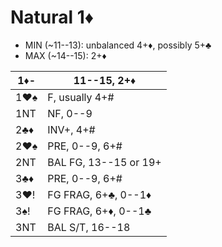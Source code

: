 # Natural 1♦

- MIN (~11--13): unbalanced 4+♦, possibly 5+♣
- MAX (~14--15): 2+♦

| 1♦- | 11--15, 2+♦ |
|-----|-------------|
| 1♥♠ | F, usually 4+#
| 1NT | NF, 0--9
| 2♣♦ | INV+, 4+#
| 2♥♠ | PRE, 0--9, 6+#
| 2NT | BAL FG, 13--15 or 19+
| 3♣♦ | PRE, 0--9, 6+#
| 3♥! | FG FRAG, 6+♣, 0--1♦
| 3♠! | FG FRAG, 6+♦, 0--1♣
| 3NT | BAL S/T, 16--18
